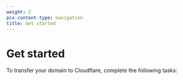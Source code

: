 ```yaml
---
weight: 2
pcx-content-type: navigation
title: Get started
---
```


# Get started

To transfer your domain to Cloudflare, complete the following tasks:

<DirectoryListing path="/get-started" />
